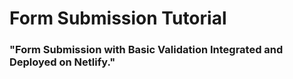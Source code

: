 # Form Submission Tutorial

### "Form Submission with Basic Validation Integrated and Deployed on Netlify."
